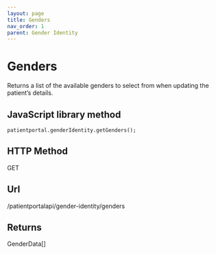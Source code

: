 ```yaml
---
layout: page
title: Genders
nav_order: 1
parent: Gender Identity
---
```


# GendersReturns a list of the available genders to select from when updating the patient’s details.## JavaScript library method```patientportal.genderIdentity.getGenders();```## HTTP MethodGET## ****Url****/patientportalapi/gender-identity/genders## ReturnsGenderData\[\]